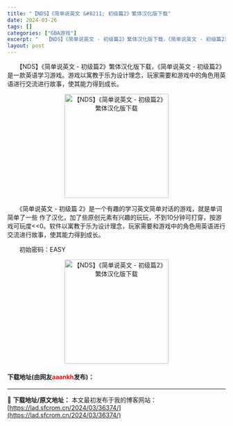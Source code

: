 ```yaml
---
title: "【NDS】《简单说英文 &#8211; 初级篇2》繁体汉化版下载"
date: 2024-03-26
tags: []
categories: ["GBA游戏"]
excerpt: "　　【NDS】《简单说英文 - 初级篇2》繁体汉化版下载，《简单说英文 - 初级篇2》是一款英语学习游戏。游戏以寓教于乐为设计理念，玩家需要和游戏中的角色用英语进行交流进行故事，使其能力得到成长。 　　《简单说英文 - 初级篇 2》是一个有趣的学习英文简单对话的游戏，就是单词简单了一些 作了汉化，加&hellip;"
layout: post
---
```


 <p>　　【NDS】《简单说英文 - 初级篇2》繁体汉化版下载，《简单说英文 - 初级篇2》是一款英语学习游戏。游戏以寓教于乐为设计理念，玩家需要和游戏中的角色用英语进行交流进行故事，使其能力得到成长。</p> <p align="center"><img align="" border="0" src="https://lad.sfcrom.cn/wp-content/uploads/2024/03/20240326_6602642489605.png" width="240" alt="【NDS】《简单说英文 - 初级篇2》繁体汉化版下载" /></p> <p>　　《简单说英文 - 初级篇 2》是一个有趣的学习英文简单对话的游戏，就是单词简单了一些 作了汉化，加了些原创元素有兴趣的玩玩，不到10分钟可打穿，按游戏可玩度&lt;&lt;0。软件以寓教于乐为设计理念，玩家需要和游戏中的角色用英语进行交流进行故事，使其能力得到成长。</p> <p>　　初始密码：EASY</p> <p align="center"><img align="" border="0" src="https://lad.sfcrom.cn/wp-content/uploads/2024/03/20240326_66026424df6e1.png" width="240" alt="【NDS】《简单说英文 - 初级篇2》繁体汉化版下载" /></p> <p><h4>下载地址(由网友<font color="red">aaankh</font>发布)：</h4></p> 

---
📖 **下载地址/原文地址：** 本文最初发布于我的博客网站：[https://lad.sfcrom.cn/2024/03/36374/](https://lad.sfcrom.cn/2024/03/36374/)
